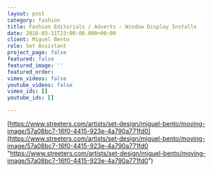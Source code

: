 ```yaml
---
layout: post
category: fashion
title: Fashion Editorials / Adverts - Window Display Installs
date: 2016-03-31T23:00:00.000+00:00
client: Miguel Bento
role: Set Assistant
project_page: false
featured: false
featured_image: ''
featured_order: 
vimeo_videos: false
youtube_videos: false
vimeo_ids: []
youtube_ids: []

---
```

[https://www.streeters.com/artists/set-design/miguel-bento/moving-image/57a08bc7-16f0-4415-923e-4a790a771fd0](https://www.streeters.com/artists/set-design/miguel-bento/moving-image/57a08bc7-16f0-4415-923e-4a790a771fd0 "https://www.streeters.com/artists/set-design/miguel-bento/moving-image/57a08bc7-16f0-4415-923e-4a790a771fd0")